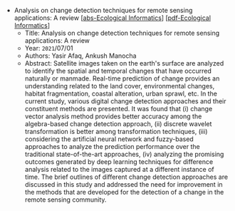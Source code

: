 * Analysis on change detection techniques for remote sensing applications: A review
    [[abs-Ecological Informatics](https://www.sciencedirect.com/science/article/pii/S1574954121001011)]
    [[pdf-Ecological Informatics](https://www.sciencedirect.com/science/article/pii/S1574954121001011/pdfft)]
    * Title: Analysis on change detection techniques for remote sensing applications: A review
    * Year: `2021`/07/01
    * Authors: Yasir Afaq, Ankush Manocha
    * Abstract: Satellite images taken on the earth's surface are analyzed to identify the spatial and temporal changes that have occurred naturally or manmade. Real-time prediction of change provides an understanding related to the land cover, environmental changes, habitat fragmentation, coastal alteration, urban sprawl, etc. In the current study, various digital change detection approaches and their constituent methods are presented. It was found that (i) change vector analysis method provides better accuracy among the algebra-based change detection approach, (ii) discrete wavelet transformation is better among transformation techniques, (iii) considering the artificial neural network and fuzzy-based approaches to analyze the prediction performance over the traditional state-of-the-art approaches, (iv) analyzing the promising outcomes generated by deep learning techniques for difference analysis related to the images captured at a different instance of time. The brief outlines of different change detection approaches are discussed in this study and addressed the need for improvement in the methods that are developed for the detection of a change in the remote sensing community.
